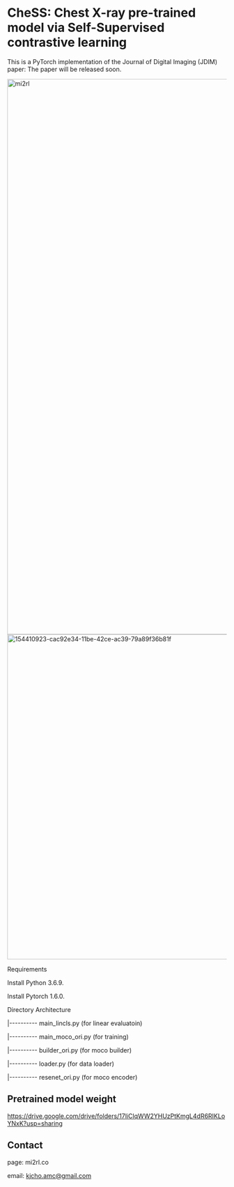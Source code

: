 # CheSS: Chest X-ray pre-trained model via Self-Supervised contrastive learning

This is a PyTorch implementation of the Journal of Digital Imaging (JDIM) paper: The paper will be released soon.

<img width="1275" alt="mi2rl" src="https://user-images.githubusercontent.com/108312461/212851640-3e52332d-5346-4c1a-ab32-e337854afe71.png">

<img width="746" alt="154410923-cac92e34-11be-42ce-ac39-79a89f36b81f" src="https://user-images.githubusercontent.com/108312461/210748971-3a83b50a-fd4a-4cde-a5c2-19471c8fcba3.png">

Requirements

Install Python 3.6.9. 

Install Pytorch 1.6.0.

Directory Architecture

|---------- main_lincls.py (for linear evaluatoin)

|---------- main_moco_ori.py (for training)

|---------- builder_ori.py (for moco builder)

|---------- loader.py (for data loader)

|---------- resenet_ori.py (for moco encoder)


## Pretrained model weight
https://drive.google.com/drive/folders/17IiClqWW2YHUzPtKmgL4dR6RIKLoYNxK?usp=sharing

## Contact
page: mi2rl.co 

email: kjcho.amc@gmail.com
